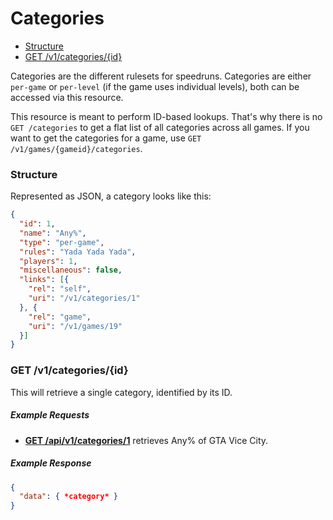 # Categories

* [Structure](#structure)
* [GET /v1/categories/{id}](#get-v1categoriesid)

Categories are the different rulesets for speedruns. Categories are either ``per-game`` or ``per-level``
(if the game uses individual levels), both can be accessed via this resource.

This resource is meant to perform ID-based lookups. That's why there is no ``GET /categories`` to
get a flat list of all categories across all games. If you want to get the categories for a game,
use ``GET /v1/games/{gameid}/categories``.

### Structure

Represented as JSON, a category looks like this:

```json
{
  "id": 1,
  "name": "Any%",
  "type": "per-game",
  "rules": "Yada Yada Yada",
  "players": 1,
  "miscellaneous": false,
  "links": [{
    "rel": "self",
    "uri": "/v1/categories/1"
  }, {
    "rel": "game",
    "uri": "/v1/games/19"
  }]
}
```

### GET /v1/categories/{id}

This will retrieve a single category, identified by its ID.

##### Example Requests

* [**GET /api/v1/categories/1**](http://www.speedrun.com/api/v1/categories/1) retrieves Any% of
  GTA Vice City.

##### Example Response

```json
{
  "data": { *category* }
}
```
